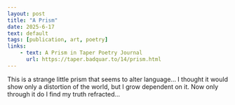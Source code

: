 ```yaml
---
layout: post
title: "A Prism"
date: 2025-6-17
text: default
tags: [publication, art, poetry]
links:
    - text: A Prism in Taper Poetry Journal
      url: https://taper.badquar.to/14/prism.html
---
```


This is a strange little prism that seems to alter language... I 
thought it would show only a distortion of the world, but I grow 
dependent on it. Now only through it do I find my truth refracted...
